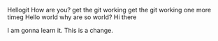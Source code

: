Hellogit
How are you?
get the git working
get the git working one more timeg
Hello world why are so world?
Hi there

I am gonna learn it.
This is a change.
